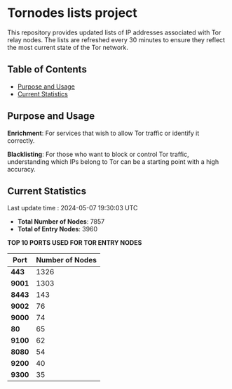 # Tornodes lists project

This repository provides updated lists of IP addresses associated with Tor relay nodes. The lists are refreshed every 30 minutes to ensure they reflect the most current state of the Tor network.

## Table of Contents

- [Purpose and Usage](#purpose-and-usage)
- [Current Statistics](#current-statistics)


## Purpose and Usage

**Enrichment**: For services that wish to allow Tor traffic or identify it correctly.

**Blacklisting**: For those who want to block or control Tor traffic, understanding which IPs belong to Tor can be a starting point with a high accuracy.

## Current Statistics

Last update time : 2024-05-07 19:30:03 UTC

- **Total Number of Nodes**: 7857
- **Total of Entry Nodes**: 3960

**TOP 10 PORTS USED FOR TOR ENTRY NODES**

| **Port** | **Number of Nodes** |
|------|-----------------|
| **443**   | 1326  |
| **9001**   | 1303  |
| **8443**   | 143  |
| **9002**   | 76  |
| **9000**   | 74  |
| **80**   | 65  |
| **9100**   | 62  |
| **8080**   | 54  |
| **9200**   | 40  |
| **9300**   | 35  |

